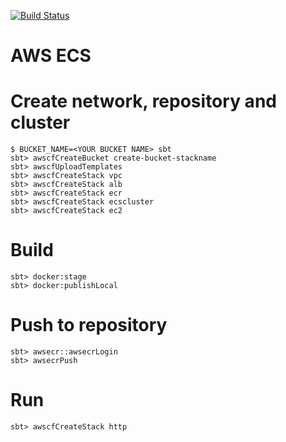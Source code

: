 [![Build Status](https://travis-ci.org/PigumerGroup/aws-ecs.svg?branch=master)](https://travis-ci.org/PigumerGroup/aws-ecs)

AWS ECS
=======

# Create network, repository and cluster

```
$ BUCKET_NAME=<YOUR BUCKET NAME> sbt
sbt> awscfCreateBucket create-bucket-stackname
sbt> awscfUploadTemplates
sbt> awscfCreateStack vpc
sbt> awscfCreateStack alb 
sbt> awscfCreateStack ecr
sbt> awscfCreateStack ecscluster
sbt> awscfCreateStack ec2
```

# Build

```
sbt> docker:stage
sbt> docker:publishLocal
```

# Push to repository

```
sbt> awsecr::awsecrLogin
sbt> awsecrPush
```

# Run

```
sbt> awscfCreateStack http
```
